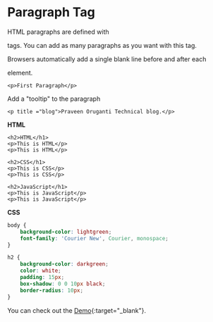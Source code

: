 


# Paragraph Tag



HTML paragraphs are defined with <p> tags. You can add as many paragraphs as you want with this tag.

Browsers automatically add a single blank line before and after each <p> element.

```JSX
<p>First Paragraph</p>
```

Add a "tooltip" to the paragraph

```JSX
<p title ="blog">Praveen Oruganti Technical blog.</p>
```

**HTML**

```JSX
<h2>HTML</h1>
<p>This is HTML</p>
<p>This is HTML</p>

<h2>CSS</h1>
<p>This is CSS</p>
<p>This is CSS</p>

<h2>JavaScript</h1>
<p>This is JavaScript</p>
<p>This is JavaScript</p>
```

**CSS**

```CSS
body {
    background-color: lightgreen;
    font-family: 'Courier New', Courier, monospace;
}

h2 {
    background-color: darkgreen;
    color: white;
    padding: 15px;
    box-shadow: 0 0 10px black;
    border-radius: 10px;
}
```

You can check out the [Demo](https://praveenorugantitech.github.io/praveenorugantitech-html-course/3_Paragraph/Demo){:target="_blank"}.





